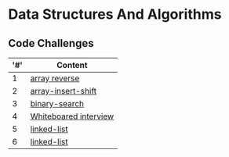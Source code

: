 # Data Structures And Algorithms

## Code Challenges

|'#' |  Content |
| ------------ | -------------|
| 1  | [array reverse](./array-reverse/README.md)|
| 2  | [array-insert-shift](./array-insert-shift/README.md)|
| 3  | [binary-search](./binary-search/README.md)|
| 4  | [Whiteboared interview](.)|
| 5  | [linked-list](./linked-list/README.md)|
| 6  | [linked-list](./linked-list/README.md)|